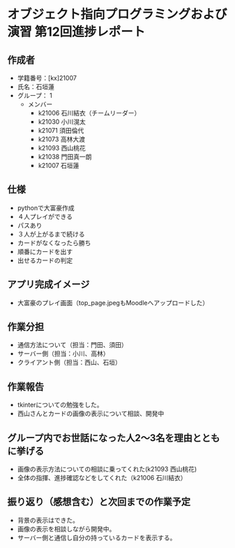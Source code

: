 # オブジェクト指向プログラミングおよび演習 第12回進捗レポート

## 作成者
- 学籍番号：[kx]21007
- 氏名：石垣蓮
- グループ： 1
    - メンバー
        - k21006 石川結衣（チームリーダー）
        - k21030 小川滉太
        - k21071 須田倫代
        - k21073 高林大渡
        - k21093 西山桃花
        - k21038 門田真一朗
        - k21007 石垣蓮
        

## 仕様
- pythonで大富豪作成
- ４人プレイができる
- パスあり
- ３人が上がるまで続ける
- カードがなくなったら勝ち
- 順番にカードを出す
- 出せるカードの判定

## アプリ完成イメージ
- 大富豪のプレイ画面（top_page.jpegもMoodleへアップロードした）

## 作業分担
- 通信方法について（担当：門田、須田）
- サーバー側（担当：小川、高林）
- クライアント側（担当：西山、石垣）

## 作業報告
- tkinterについての勉強をした。
- 西山さんとカードの画像の表示について相談、開発中

## グループ内でお世話になった人2〜3名を理由とともに挙げる
- 画像の表示方法についての相談に乗ってくれた(k21093 西山桃花)
- 全体の指揮、進捗確認などをしてくれた（k21006 石川結衣）

## 振り返り（感想含む）と次回までの作業予定
- 背景の表示はできた。
- 画像の表示を相談しながら開発中。
- サーバー側と通信し自分の持っているカードを表示する。
